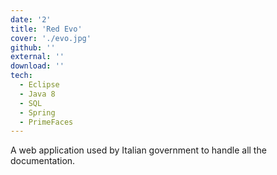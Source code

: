 ```yaml
---
date: '2'
title: 'Red Evo'
cover: './evo.jpg'
github: ''
external: ''
download: ''
tech:
  - Eclipse
  - Java 8
  - SQL
  - Spring
  - PrimeFaces
---
```


A web application used by Italian government to handle all the documentation.

